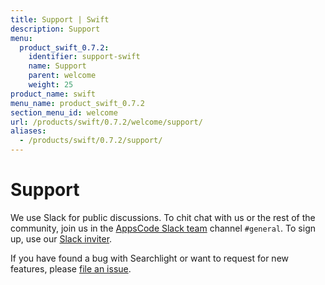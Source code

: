 ```yaml
---
title: Support | Swift
description: Support
menu:
  product_swift_0.7.2:
    identifier: support-swift
    name: Support
    parent: welcome
    weight: 25
product_name: swift
menu_name: product_swift_0.7.2
section_menu_id: welcome
url: /products/swift/0.7.2/welcome/support/
aliases:
  - /products/swift/0.7.2/support/
---
```


# Support

We use Slack for public discussions. To chit chat with us or the rest of the community, join us in the [AppsCode Slack team](https://appscode.slack.com/messages/C0XQFLGRM/details/) channel `#general`. To sign up, use our [Slack inviter](https://slack.appscode.com/).

If you have found a bug with Searchlight or want to request for new features, please [file an issue](https://github.com/appscode/swift/issues/new).
